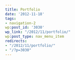 ```yaml
---
title: Portfolio
date: '2012-11-18'
tags:
- navigation-2
wp:post_id: '3030'
wp_link: "/2012/11/portfolio/"
wp:post_type: nav_menu_item
redirects:
- "/2012/11/portfolio/"
- "/?p=3030"
---
```


